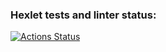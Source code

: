 ### Hexlet tests and linter status:
[![Actions Status](https://github.com/KudesnikRaf/qa-engineer-project-84/actions/workflows/hexlet-check.yml/badge.svg)](https://github.com/KudesnikRaf/qa-engineer-project-84/actions)